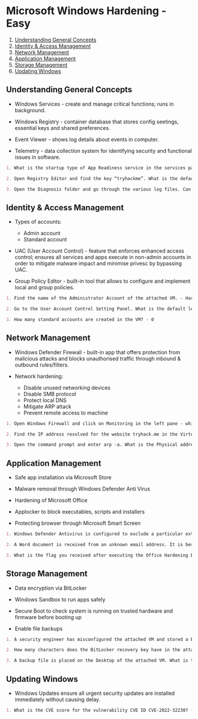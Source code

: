 # Microsoft Windows Hardening - Easy

1. [Understanding General Concepts](#understanding-general-concepts)
2. [Identity & Access Management](#identity--access-management)
3. [Network Management](#network-management)
4. [Application Management](#application-management)
5. [Storage Management](#storage-management)
6. [Updating Windows](#updating-windows)

## Understanding General Concepts

* Windows Services - create and manage critical functions; runs in background.

* Windows Registry - container database that stores config seetings, essential keys and shared preferences.

* Event Viewer - shows log details about events in computer.

* Telemetry - data collection system for identifying security and functional issues in software.

```markdown
1. What is the startup type of App Readiness service in the services panel? - Manual

2. Open Registry Editor and find the key “tryhackme”. What is the default value of the key? - {THM_REG_FLAG}

3. Open the Diagnosis folder and go through the various log files. Can you find the flag? - {THM_1000710}
```

## Identity & Access Management

* Types of accounts:

  * Admin account
  * Standard account

* UAC (User Account Control) - feature that enforces enhanced access control; ensures all services and apps execute in non-admin accounts in order to mitigate malware impact and minimise privesc by bypassing UAC.

* Group Policy Editor - built-in tool that allows to configure and implement local and group policies.

```markdown
1. Find the name of the Administrator Account of the attached VM. - Harden

2. Go to the User Account Control Setting Panel. What is the default level of Notification? - Always Notify

3. How many standard accounts are created in the VM? - 0
```

## Network Management

* Windows Defender Firewall - built-in app that offers protection from malicious attacks and blocks unauthorised traffic through inbound & outbound rules/filters.

* Network hardening:

  * Disable unused networking devices
  * Disable SMB protocol
  * Protect local DNS
  * Mitigate ARP attack
  * Prevent remote access to machine

```markdown
1. Open Windows Firewall and click on Monitoring in the left pane - which of the following profiles is active? Domain, Private, Public? - Private

2. Find the IP address resolved for the website tryhack.me in the Virtual Machine as per the local hosts file. - 192.168.1.140

3. Open the command prompt and enter arp -a. What is the Physical address for the IP address 255.255.255.255? - ff-ff-ff-ff-ff-ff
```

## Application Management

* Safe app installation via Microsoft Store

* Malware removal through Windows Defender Anti Virus

* Hardening of Microsoft Office

* Applocker to block executables, scripts and installers

* Protecting browser through Microsoft Smart Screen

```markdown
1. Windows Defender Antivirus is configured to exclude a particular extension from scanning. What is the extension? - .ps

2. A Word document is received from an unknown email address. It is best practice to open it immediately on your personal computer. - nay

3. What is the flag you received after executing the Office Hardening Batch file? - {THM_1101110}
```

## Storage Management

* Data encryption via BitLocker

* Windows Sandbox to run apps safely

* Secure Boot to check system is running on trusted hardware and firmware before booting up

* Enable file backups

```markdown
1. A security engineer has misconfigured the attached VM and stored a BitLocker recovery key in the same computer. Can you read the last six digits of the recovery key? - 377564

2. How many characters does the BitLocker recovery key have in the attached VM? - 48

3. A backup file is placed on the Desktop of the attached VM. What is the extension of that file? - .bkf
```

## Updating Windows

* Windows Updates ensure all urgent security updates are installed immediately without causing delay.

```markdown
1. What is the CVE score for the vulnerability CVE ID CVE-2022-32230? - 7.8
```
